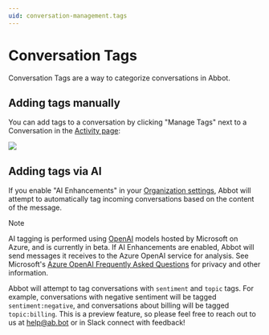```yaml
---
uid: conversation-management.tags
---
```


# Conversation Tags

Conversation Tags are a way to categorize conversations in Abbot.

## Adding tags manually

You can add tags to a conversation by clicking "Manage Tags" next to a Conversation in the [Activity page](https://app.ab.bot):

<img src="/public/images/articles/conversation-management.tags/add-tag.png">

## Adding tags via AI

If you enable "AI Enhancements" in your [Organization settings](https://app.ab.bot/settings/organization), Abbot will attempt to automatically tag incoming conversations based on the content of the message.

> [!NOTE]
> AI tagging is performed using [OpenAI](https://openai.com) models hosted by Microsoft on Azure, and is currently in beta.
> If AI Enhancements are enabled, Abbot will send messages it receives to the Azure OpenAI service for analysis.
> See Microsoft's [Azure OpenAI Frequently Asked Questions](https://learn.microsoft.com/en-us/azure/ai-services/openai/faq) for privacy and other information.

Abbot will attempt to tag conversations with `sentiment` and `topic` tags.
For example, conversations with negative sentiment will be tagged `sentiment:negative`, and conversations about billing will be tagged `topic:billing`.
This is a preview feature, so please feel free to reach out to us at [help@ab.bot](mailto:help@ab.bot) or in Slack connect with feedback!
